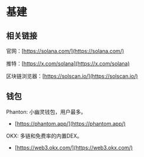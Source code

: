 # 基建

## 相关链接

官网：[https://solana.com/](https://solana.com/)

推特：[https://x.com/solana](https://x.com/solana)

区块链浏览器：[https://solscan.io/](https://solscan.io/)



## 钱包

Phanton: 小幽灵钱包，用户最多。

* [https://phantom.app/](https://phantom.app/)

OKX: 多链和免费率的内置DEX。

* [https://web3.okx.com/](https://web3.okx.com/)


